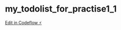 # my_todolist_for_practise1_1

[Edit in Codeflow ⚡️](https://stackblitz.com/~/github.com/alekseiveprev/my_todolist_for_practise1_1)